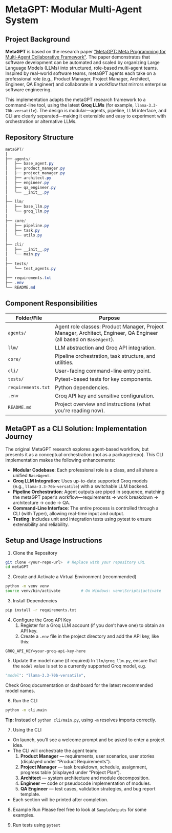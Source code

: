 
# MetaGPT: Modular Multi-Agent System

## Project Background

**MetaGPT** is based on the research paper ["MetaGPT: Meta Programming for Multi-Agent Collaborative Framework"](https://arxiv.org/abs/2308.00352v7). The paper demonstrates that software development can be automated and scaled by organizing Large Language Models (LLMs) into structured, role-based multi-agent teams. Inspired by real-world software teams, metaGPT agents each take on a professional role (e.g., Product Manager, Project Manager, Architect, Engineer, QA Engineer) and collaborate in a workflow that mirrors enterprise software engineering.

This implementation adapts the metaGPT research framework to a command-line tool, using the latest **Groq LLMs** (for example, `llama-3.3-70b-versatile`). The design is modular—agents, pipeline, LLM interface, and CLI are clearly separated—making it extensible and easy to experiment with orchestration or alternative LLMs.

## Repository Structure

```csharp
metaGPT/
│
├── agents/
│   ├── base_agent.py
│   ├── product_manager.py
│   ├── project_manager.py
│   ├── architect.py
│   ├── engineer.py
│   ├── qa_engineer.py
│   └── __init__.py
│
├── llm/
│   ├── base_llm.py
│   └── groq_llm.py
│
├── core/
│   ├── pipeline.py
│   ├── task.py
│   └── utils.py
│
├── cli/
│   ├── __init__.py
│   └── main.py
│
├── tests/
│   └── test_agents.py
│
├── requirements.txt
├── .env
└── README.md

```

## Component Responsibilities

|Folder/File|Purpose|
|---|---|
|`agents/`|Agent role classes: Product Manager, Project Manager, Architect, Engineer, QA Engineer (all based on `BaseAgent`).|
|`llm/`|LLM abstraction and Groq API integration.|
|`core/`|Pipeline orchestration, task structure, and utilities.|
|`cli/`|User-facing command-line entry point.|
|`tests/`|Pytest-based tests for key components.|
|`requirements.txt`|Python dependencies.|
|`.env`|Groq API key and sensitive configuration.|
|`README.md`|Project overview and instructions (what you're reading now).|

## MetaGPT as a CLI Solution: Implementation Journey

The original MetaGPT research explores agent-based workflow, but presents it as a conceptual orchestration (not as a package/repo). This CLI implementation makes the following enhancements:
- **Modular Codebase**: Each professional role is a class, and all share a unified `BaseAgent`.
- **Groq LLM Integration**: Uses up-to-date supported Groq models (e.g., `llama-3.3-70b-versatile`) with a switchable LLM backend.
- **Pipeline Orchestration**: Agent outputs are piped in sequence, matching the metaGPT paper’s workflow—requirements → work breakdown → architecture → code → QA.
- **Command-Line Interface**: The entire process is controlled through a CLI (with Typer), allowing real-time input and output.
- **Testing**: Includes unit and integration tests using pytest to ensure extensibility and reliability.

## Setup and Usage Instructions

1. Clone the Repository
```bash
git clone <your-repo-url>  # Replace with your repository URL
cd metaGPT
```

2. Create and Activate a Virtual Environment (recommended)
```bash
python -m venv venv
source venv/bin/activate         # On Windows: venv\Scripts\activate
```

3. Install Dependencies
```bash
pip install -r requirements.txt
```

4. Configure the Groq API Key
	1. Register for a Groq LLM account (if you don’t have one) to obtain an API key.
	2. Create a `.env` file in the project directory and add the API key, like this:
```env
GROQ_API_KEY=your-groq-api-key-here
```

5. Update the model name (if required)
	In `llm/groq_llm.py`, ensure that the `model` value is set to a currently supported Groq model, e.g.
```python
"model": "llama-3.3-70b-versatile",
```
Check Groq documentation or dashboard for the latest recommended model names.

6. Run the CLI
```bash
python -m cli.main
```
**Tip:** Instead of `python cli/main.py`, using `-m` resolves imports correctly.

7. Using the CLI
- On launch, you’ll see a welcome prompt and be asked to enter a project idea.
- The CLI will orchestrate the agent team:
    1. **Product Manager** — requirements, user scenarios, user stories (displayed under “Product Requirements”).
    2. **Project Manager** — task breakdown, schedule, assignment, progress table (displayed under “Project Plan”).
    3. **Architect** — system architecture and module decomposition.
    4. **Engineer** — code or pseudocode implementation of modules.
    5. **QA Engineer** — test cases, validation strategies, and bug report template.
- Each section will be printed after completion.


8. Example Run
	Please feel free to look at `SampleOutputs` for some examples.

9. Run tests using `pytest`
